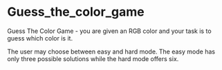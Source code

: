 # Guess_the_color_game
Guess The Color Game - you are given an RGB color and your task is to guess which color is it. 

The user may choose between easy and hard mode. The easy mode has only three possible solutions while the hard mode offers six.
